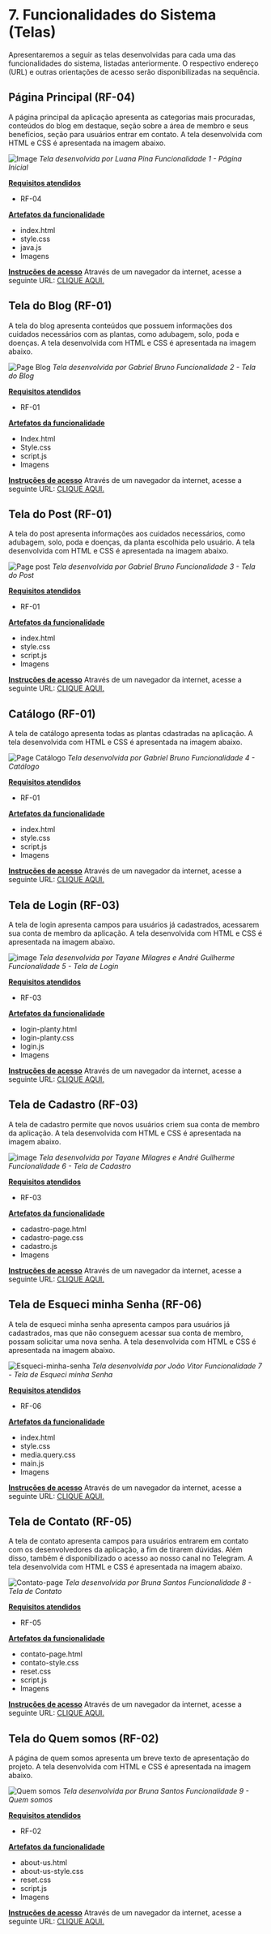 # 7. Funcionalidades do Sistema (Telas)
Apresentaremos a seguir as telas desenvolvidas para cada uma das funcionalidades do sistema, listadas anteriormente. O respectivo endereço (URL) e outras orientações de acesso serão disponibilizadas na sequência.

## Página Principal (RF-04)
A página principal da aplicação apresenta as categorias mais procuradas, conteúdos do blog em destaque, seção sobre a área de membro e seus benefícios, seção para usuários entrar em contato. A tela desenvolvida com HTML e CSS é apresentada na imagem abaixo.

![Image](https://github.com/ICEI-PUC-Minas-PMV-ADS/pmv-ads-2023-1-e1-proj-web-t1-projeto-cultivo-de-plantas/assets/107009327/d2149265-7a8a-4aa2-a870-659538cfe8af)
_Tela desenvolvida por Luana Pina_
_Funcionalidade 1 - Página Inicial_

<ins>**Requisitos atendidos**</ins>
- RF-04

<ins>**Artefatos da funcionalidade**</ins>
- index.html
- style.css
- java.js
- Imagens

<ins>**Instruções de acesso**</ins>
Através de um navegador da internet, acesse a seguinte URL: [CLIQUE AQUI.](https://icei-puc-minas-pmv-ads.github.io/pmv-ads-2023-1-e1-proj-web-t1-projeto-cultivo-de-plantas/)

## Tela do Blog (RF-01)
A tela do blog apresenta conteúdos que possuem informações dos cuidados necessários com as plantas, como adubagem, solo, poda e doenças. A tela desenvolvida com HTML e CSS é apresentada na imagem abaixo.

![Page Blog](https://github.com/ICEI-PUC-Minas-PMV-ADS/pmv-ads-2023-1-e1-proj-web-t1-projeto-cultivo-de-plantas/assets/114627827/c0b548ff-d1b5-42df-9005-232839e0fd4d)
_Tela desenvolvida por Gabriel Bruno_
_Funcionalidade 2 - Tela do Blog_

<ins>**Requisitos atendidos**</ins>
- RF-01

<ins>**Artefatos da funcionalidade**</ins>
- Index.html
- Style.css
- script.js
- Imagens

<ins>**Instruções de acesso**</ins>
Através de um navegador da internet, acesse a seguinte URL: [CLIQUE AQUI.](https://icei-puc-minas-pmv-ads.github.io/pmv-ads-2023-1-e1-proj-web-t1-projeto-cultivo-de-plantas/src/Blog%20e%20Posts/Blog/Index.html)


## Tela do Post (RF-01)
A tela do post apresenta informações aos cuidados necessários, como adubagem, solo, poda e doenças, da planta escolhida pelo usuário. A tela desenvolvida com HTML e CSS é apresentada na imagem abaixo.

![Page post](https://github.com/ICEI-PUC-Minas-PMV-ADS/pmv-ads-2023-1-e1-proj-web-t1-projeto-cultivo-de-plantas/assets/114627827/a1f34a75-c4f9-47c6-8b06-63662d645abe)
_Tela desenvolvida por Gabriel Bruno_
_Funcionalidade 3 - Tela do Post_

<ins>**Requisitos atendidos**</ins>
- RF-01

<ins>**Artefatos da funcionalidade**</ins>
- index.html
- style.css
- script.js
- Imagens

<ins>**Instruções de acesso**</ins>
Através de um navegador da internet, acesse a seguinte URL: [CLIQUE AQUI.](https://icei-puc-minas-pmv-ads.github.io/pmv-ads-2023-1-e1-proj-web-t1-projeto-cultivo-de-plantas/src/Blog%20e%20Posts/Posts/Palmeira-Dama/Index.html)


## Catálogo (RF-01)
A tela de catálogo apresenta todas as plantas cdastradas na aplicação. A tela desenvolvida com HTML e CSS é apresentada na imagem abaixo.

![Page Catálogo](https://github.com/ICEI-PUC-Minas-PMV-ADS/pmv-ads-2023-1-e1-proj-web-t1-projeto-cultivo-de-plantas/assets/114627827/09c885f6-14e1-4e84-ba0a-3643e608d359)
_Tela desenvolvida por Gabriel Bruno_
_Funcionalidade 4 - Catálogo_

<ins>**Requisitos atendidos**</ins>
- RF-01

<ins>**Artefatos da funcionalidade**</ins>
- index.html
- style.css
- script.js
- Imagens

<ins>**Instruções de acesso**</ins>
Através de um navegador da internet, acesse a seguinte URL: [CLIQUE AQUI.](https://icei-puc-minas-pmv-ads.github.io/pmv-ads-2023-1-e1-proj-web-t1-projeto-cultivo-de-plantas/src/Blog%20e%20Posts/Cat%C3%A1logo/Index.html)


## Tela de Login (RF-03)
A tela de login apresenta campos para usuários já cadastrados, acessarem sua conta de membro da aplicação. A tela desenvolvida com HTML e CSS é apresentada na imagem abaixo.

![image](https://github.com/ICEI-PUC-Minas-PMV-ADS/pmv-ads-2023-1-e1-proj-web-t1-projeto-cultivo-de-plantas/assets/127251265/5fdaf284-566e-407c-98d5-44387bf58f14)
_Tela desenvolvida por Tayane Milagres e André Guilherme_
_Funcionalidade 5 - Tela de Login_

<ins>**Requisitos atendidos**</ins>
- RF-03

<ins>**Artefatos da funcionalidade**</ins>
- login-planty.html
- login-planty.css
- login.js
- Imagens

<ins>**Instruções de acesso**</ins>
Através de um navegador da internet, acesse a seguinte URL: [CLIQUE AQUI.](https://icei-puc-minas-pmv-ads.github.io/pmv-ads-2023-1-e1-proj-web-t1-projeto-cultivo-de-plantas/src/Login%20page/login-planty.html)

## Tela de Cadastro (RF-03)
A tela de cadastro permite que novos usuários criem sua conta de membro da aplicação. A tela desenvolvida com HTML e CSS é apresentada na imagem abaixo.

![image](https://github.com/ICEI-PUC-Minas-PMV-ADS/pmv-ads-2023-1-e1-proj-web-t1-projeto-cultivo-de-plantas/assets/127251265/250d6a33-61d5-4c00-8cfc-ab702bdc2ff6)
_Tela desenvolvida por Tayane Milagres e André Guilherme_
_Funcionalidade 6 - Tela de Cadastro_

<ins>**Requisitos atendidos**</ins>
- RF-03

<ins>**Artefatos da funcionalidade**</ins>
- cadastro-page.html
- cadastro-page.css
- cadastro.js
- Imagens

<ins>**Instruções de acesso**</ins>
Através de um navegador da internet, acesse a seguinte URL: [CLIQUE AQUI.](https://icei-puc-minas-pmv-ads.github.io/pmv-ads-2023-1-e1-proj-web-t1-projeto-cultivo-de-plantas/src/Cadastro%20page/cadastro-page.html)

## Tela de Esqueci minha Senha (RF-06)
A tela de esqueci minha senha apresenta campos para usuários já cadastrados, mas que não conseguem acessar sua conta de membro, possam solicitar uma nova senha. A tela desenvolvida com HTML e CSS é apresentada na imagem abaixo.

![Esqueci-minha-senha](https://github.com/ICEI-PUC-Minas-PMV-ADS/pmv-ads-2023-1-e1-proj-web-t1-projeto-cultivo-de-plantas/assets/127165847/1a8aac1c-1dac-4701-92df-6cc7550ca408)
_Tela desenvolvida por João Vitor_
_Funcionalidade 7 - Tela de Esqueci minha Senha_

<ins>**Requisitos atendidos**</ins>
- RF-06 

<ins>**Artefatos da funcionalidade**</ins>
- index.html
- style.css
- media.query.css
- main.js
- Imagens

<ins>**Instruções de acesso**</ins>
Através de um navegador da internet, acesse a seguinte URL: [CLIQUE AQUI.](https://icei-puc-minas-pmv-ads.github.io/pmv-ads-2023-1-e1-proj-web-t1-projeto-cultivo-de-plantas/src/Esqueci-minha-senha/index.html)

## Tela de Contato (RF-05)
A tela de contato apresenta campos para usuários entrarem em contato com os desenvolvedores da aplicação, a fim de tirarem dúvidas. Além disso, também é disponibilizado o acesso ao nosso canal no Telegram. A tela desenvolvida com HTML e CSS é apresentada na imagem abaixo.

![Contato-page](https://github.com/ICEI-PUC-Minas-PMV-ADS/pmv-ads-2023-1-e1-proj-web-t1-projeto-cultivo-de-plantas/assets/107646150/8375adc0-451b-4782-87d7-847bc55b7dbd)
_Tela desenvolvida por Bruna Santos_
_Funcionalidade 8 - Tela de Contato_

<ins>**Requisitos atendidos**</ins>
- RF-05

<ins>**Artefatos da funcionalidade**</ins>
- contato-page.html
- contato-style.css
- reset.css
- script.js
- Imagens

<ins>**Instruções de acesso**</ins>
Através de um navegador da internet, acesse a seguinte URL: [CLIQUE AQUI.](https://icei-puc-minas-pmv-ads.github.io/pmv-ads-2023-1-e1-proj-web-t1-projeto-cultivo-de-plantas/src/Contato/contato-page.html)

## Tela do Quem somos (RF-02)
A página de quem somos apresenta um breve texto de apresentação do projeto. A tela desenvolvida com HTML e CSS é apresentada na imagem abaixo.

![Quem somos](https://github.com/ICEI-PUC-Minas-PMV-ADS/pmv-ads-2023-1-e1-proj-web-t1-projeto-cultivo-de-plantas/assets/107646150/6e40b130-6e8e-4a38-9e96-220843725cfb)
_Tela desenvolvida por Bruna Santos_
_Funcionalidade 9 - Quem somos_


<ins>**Requisitos atendidos**</ins>
- RF-02

<ins>**Artefatos da funcionalidade**</ins>
- about-us.html
- about-us-style.css
- reset.css
- script.js
- Imagens

<ins>**Instruções de acesso**</ins>
Através de um navegador da internet, acesse a seguinte URL: [CLIQUE AQUI.](https://icei-puc-minas-pmv-ads.github.io/pmv-ads-2023-1-e1-proj-web-t1-projeto-cultivo-de-plantas/src/Quem-somos/about-us.html)
